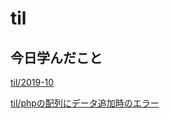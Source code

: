 # til

## 今日学んだこと

[til/2019\-10](https://github.com/tokiohamamatsu/til/blob/master/tir/2019-10.md/#31)

[til/phpの配列にデータ追加時のエラー](https://github.com/tokiohamamatsu/til/blob/master/php/php%E3%81%AE%E9%85%8D%E5%88%97%E3%81%AB%E3%83%87%E3%83%BC%E3%82%BF%E8%BF%BD%E5%8A%A0%E6%99%82%E3%81%AE%E3%82%A8%E3%83%A9%E3%83%BC.md)